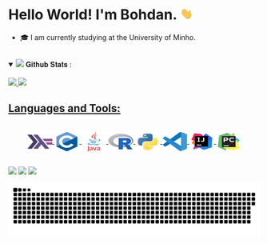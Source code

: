 <h1> Hello World! I'm Bohdan. <img src="assets/Hi.gif" width="25"></h1>

-	🎓 I am currently studying at the University of Minho.


##

<details open="">
<summary>
  <img src="https://media.giphy.com/media/cj87CxfRtrUifF3Ryk/giphy.gif" height="25">
  <span> 𝐆𝐢𝐭𝐡𝐮𝐛 𝐒𝐭𝐚𝐭𝐬 : </span>
</summary>
<br>

  <a href="https://github.com/bohdan167">
  <img height="160em" src="https://github-readme-stats.vercel.app/api?username=bohdan167&show_icons=true&theme=dark&include_all_commits=true&count_private=true"/>
  <img height="160em" src="https://github-readme-stats.vercel.app/api/top-langs/?username=bohdan167&layout=compact&langs_count=16&theme=dark"/>
    
</details>
    
## Languages and Tools:
<div style="display: inline_block" align="center"><br>
  <img align="center" alt="Haskell" height="40" width="50" src="assets/haskell-original.svg">
  <img align="center" alt="C" height="40" width="50" src="assets/c-original.svg">
  <img align="center" alt="Java" height="40" width="50" src="assets/java-original-wordmark.svg">
  <img align="center" alt="R" height="40" width="50" src="assets/r-original.svg">
  <img align="center" alt="Python" height="40" width="50" src="assets/python-original.svg">
  <img align="center" alt="VSCode" height="40" width="50" src="assets/vscode-original.svg">
  <img align="center" alt="IntelliJ" height="40" width="50" src="assets/icons8-intellij-idea (1).svg">
  <img align="center" alt="Pycharm" height="40" width="50" src="assets/icons8-pycharm.svg">
</div>

##

<div>
  <a href="https://www.instagram.com/bohdan.15/" target="_blank"><img src="https://img.shields.io/badge/-Instagram-%23E4405F?style=for-the-badge&logo=instagram&logoColor=white" target="_blank"></a>
 	<a href="https://www.facebook.com/bohdan.malanka" target="_blank"><img src="https://img.shields.io/badge/Facebook-1877F2?style=for-the-badge&logo=facebook&logoColor=white" target="_blank"></a>
  <a href = "mailto: malanka321@gmail.com"><img src="https://img.shields.io/badge/-Gmail-%23333?style=for-the-badge&logo=gmail&logoColor=white" target="_blank"></a>
</div>

<div>
  
  ![Snake animation](https://github.com/bohdan167/bohdan167/blob/output/github-contribution-grid-snake.svg)

</div>
